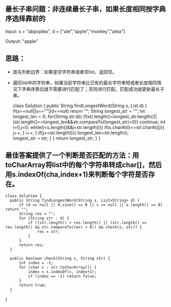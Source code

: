 
 ## 最长子串问题：非连续最长子串，如果长度相同按字典序选择靠前的

Input:
s = "abpcplea", d = ["ale","apple","monkey","plea"]

Output: 
"apple"

 ## 思路：
 
 - 首先判断边界：如果是空字符串或者空list，返回空。
 - 遍历list中的字符串，如果当前字符串比已有的最长字符串短或者长度相同情况下字典序靠后就不需要进行匹配了；否则进行匹配，匹配成功就更新最长子串。
 
   class Solution {
      public String findLongestWord(String s, List<String> d) {
          if(s==null||s==""||d==null)
              return "";
          String longest_str = "";
          int longest_len = 0;
          for(String str:d){
              if(str.length()<longest_str.length()||(str.length()==longest_len&&str.compareTo(longest_str)>0))
                  continue;
              int i=0,j=0;
              while(i<s.length()&&j<str.length()){
                  if(s.charAt(i)==str.charAt(j)){
                     j++;
                  }
                  i++;
              }
              if(j==str.length()){
                  longest_len=str.length();                
                  longest_str =  str;
              }
          }
          return longest_str;
      }
  }
  
  ## 最佳答案提供了一个判断是否匹配的方法：用toCharArray将list中的每个字符串转成char[]，然后用s.indexOf(cha,index+1)来判断每个字符是否存在。
  
    class Solution {
      public String findLongestWord(String s, List<String> d) {
          if (d == null || d.size() == 0 || s == null || s.length() == 0) return "";
          String res = "";
          for (String str : d) {
              if ((str.length() > res.length() || (str.length() == res.length() && str.compareTo(res) < 0)) && check(s, str)) {
                  res = str;
              }
          }
          return res;
      }

      public boolean check(String s, String str) {
          int index = -1;
          for (char c : str.toCharArray()) {
              index = s.indexOf(c, index+1);
              if (index == -1) return false;
          }
          return true;
      }
  }

